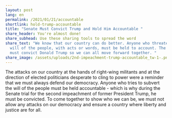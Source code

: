 ```yaml
---
layout: post
lang: en
permalink: /2021/01/21/accountable
shortlink: hold-trump-accountable
title: "Senate Must Convict Trump and Hold Him Accountable "
share_header: You're almost done!
share_subhead: Use these sharing tools to spread the word
share_text: "We know that our country can do better. Anyone who threatens the
  will of the people, with acts or words, must be held to account. The Senate
  must convict Donald Trump so we can all move forward together. "
share_image: /assets/uploads/2nd-impeachment-trump-accountable_tw-1-.png
---
```

The attacks on our country at the hands of right-wing militants and at the direction of elected politicians desperate to cling to power were a reminder that we must always defend our democracy. Anyone who tries to subvert the will of the people must be held accountable - which is why during the Senate trial for the second impeachment of former President Trump, he must be convicted. To come together to show who we can be, we must not allow any attacks on our democracy and ensure a country where liberty and justice are for all.